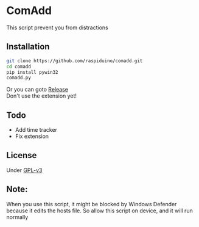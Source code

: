 # ComAdd
This script prevent you from distractions
## Installation
```bash
git clone https://github.com/raspiduino/comadd.git
cd comadd
pip install pywin32
comadd.py
```
Or you can goto <a href="https://github.com/raspiduino/comadd/releases">Release</a>
<br>Don't use the extension yet!
## Todo
- Add time tracker
- Fix extension
## License
Under <a href="https://github.com/raspiduino/comadd/blob/master/LICENSE">GPL-v3</a>
## Note:
When you use this script, it might be blocked by Windows Defender because it edits the hosts file. So allow this script on device, and it will run normally
